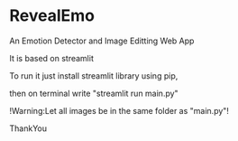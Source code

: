# RevealEmo
An Emotion Detector and Image Editting Web App

It is based on streamlit 

To run it just install streamlit library using pip,

then on terminal write "streamlit run main.py"

!Warning:Let all images be in the same folder as "main.py"!

ThankYou

